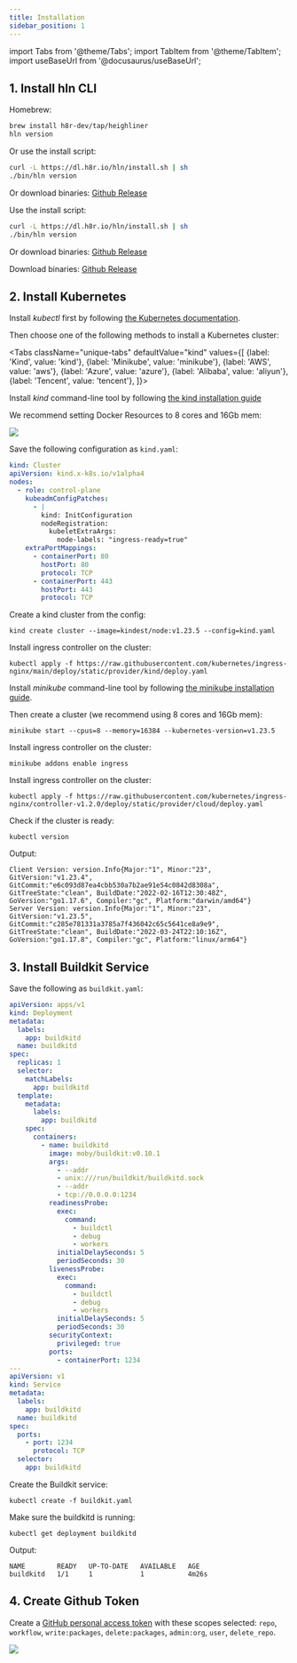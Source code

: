 ```yaml
---
title: Installation
sidebar_position: 1
---
```


import Tabs from '@theme/Tabs';
import TabItem from '@theme/TabItem';
import useBaseUrl from '@docusaurus/useBaseUrl';

## 1. Install hln CLI

<Tabs>
  <TabItem value="macos" label="MacOS" default>

Homebrew:

```bash
brew install h8r-dev/tap/heighliner
hln version
```

Or use the install script:

```bash
curl -L https://dl.h8r.io/hln/install.sh | sh
./bin/hln version
```

Or download binaries: [Github Release](https://github.com/h8r-dev/heighliner/releases)

  </TabItem>
  <TabItem value="linux" label="Linux">

Use the install script:

```bash
curl -L https://dl.h8r.io/hln/install.sh | sh
./bin/hln version
```

Or download binaries: [Github Release](https://github.com/h8r-dev/heighliner/releases)

  </TabItem>
  <TabItem value="windows" label="Windows">

Download binaries: [Github Release](https://github.com/h8r-dev/heighliner/releases)

  </TabItem>
</Tabs>

## 2. Install Kubernetes

Install _kubectl_ first by following [the Kubernetes documentation](https://kubernetes.io/docs/tasks/tools/).

Then choose one of the following methods to install a Kubernetes cluster:

<Tabs
className="unique-tabs"
defaultValue="kind"
values={[
{label: 'Kind', value: 'kind'},
{label: 'Minikube', value: 'minikube'},
{label: 'AWS', value: 'aws'},
{label: 'Azure', value: 'azure'},
{label: 'Alibaba', value: 'aliyun'},
{label: 'Tencent', value: 'tencent'},
]}>

<TabItem value="kind">

Install _kind_ command-line tool by following [the kind installation guide](https://kind.sigs.k8s.io/docs/user/quick-start/#installation)

We recommend setting Docker Resources to 8 cores and 16Gb mem:

<div
  style={{
    maxWidth: 800,
    height: 'auto',
    marginBottom: 30,
    marginTop: 30,
  }}
>
<img src={useBaseUrl('/img/docs/docker_resources.png')} />
</div>

Save the following configuration as `kind.yaml`:

```yaml
kind: Cluster
apiVersion: kind.x-k8s.io/v1alpha4
nodes:
  - role: control-plane
    kubeadmConfigPatches:
      - |
        kind: InitConfiguration
        nodeRegistration:
          kubeletExtraArgs:
            node-labels: "ingress-ready=true"
    extraPortMappings:
      - containerPort: 80
        hostPort: 80
        protocol: TCP
      - containerPort: 443
        hostPort: 443
        protocol: TCP
```

Create a kind cluster from the config:

```shell
kind create cluster --image=kindest/node:v1.23.5 --config=kind.yaml
```

Install ingress controller on the cluster:

```shell
kubectl apply -f https://raw.githubusercontent.com/kubernetes/ingress-nginx/main/deploy/static/provider/kind/deploy.yaml
```

</TabItem>

<TabItem value="minikube">

Install _minikube_ command-line tool by following [the minikube installation guide](https://minikube.sigs.k8s.io/docs/start/).

Then create a cluster (we recommend using 8 cores and 16Gb mem):

```shell
minikube start --cpus=8 --memory=16384 --kubernetes-version=v1.23.5
```

Install ingress controller on the cluster:

```shell
minikube addons enable ingress
```

</TabItem>

<TabItem value="aws">
</TabItem>
<TabItem value="azure">
</TabItem>
<TabItem value="aliyun">
</TabItem>
<TabItem value="tencent">

Install ingress controller on the cluster:

```shell
kubectl apply -f https://raw.githubusercontent.com/kubernetes/ingress-nginx/controller-v1.2.0/deploy/static/provider/cloud/deploy.yaml
```

</TabItem>

</Tabs>

Check if the cluster is ready:

```shell
kubectl version
```

Output:

```shell
Client Version: version.Info{Major:"1", Minor:"23", GitVersion:"v1.23.4", GitCommit:"e6c093d87ea4cbb530a7b2ae91e54c0842d8308a", GitTreeState:"clean", BuildDate:"2022-02-16T12:30:48Z", GoVersion:"go1.17.6", Compiler:"gc", Platform:"darwin/amd64"}
Server Version: version.Info{Major:"1", Minor:"23", GitVersion:"v1.23.5", GitCommit:"c285e781331a3785a7f436042c65c5641ce8a9e9", GitTreeState:"clean", BuildDate:"2022-03-24T22:10:16Z", GoVersion:"go1.17.8", Compiler:"gc", Platform:"linux/arm64"}
```

## 3. Install Buildkit Service

Save the following as `buildkit.yaml`:

```yaml
apiVersion: apps/v1
kind: Deployment
metadata:
  labels:
    app: buildkitd
  name: buildkitd
spec:
  replicas: 1
  selector:
    matchLabels:
      app: buildkitd
  template:
    metadata:
      labels:
        app: buildkitd
    spec:
      containers:
        - name: buildkitd
          image: moby/buildkit:v0.10.1
          args:
            - --addr
            - unix:///run/buildkit/buildkitd.sock
            - --addr
            - tcp://0.0.0.0:1234
          readinessProbe:
            exec:
              command:
                - buildctl
                - debug
                - workers
            initialDelaySeconds: 5
            periodSeconds: 30
          livenessProbe:
            exec:
              command:
                - buildctl
                - debug
                - workers
            initialDelaySeconds: 5
            periodSeconds: 30
          securityContext:
            privileged: true
          ports:
            - containerPort: 1234
---
apiVersion: v1
kind: Service
metadata:
  labels:
    app: buildkitd
  name: buildkitd
spec:
  ports:
    - port: 1234
      protocol: TCP
  selector:
    app: buildkitd
```

Create the Buildkit service:

```shell
kubectl create -f buildkit.yaml
```

Make sure the buildkitd is running:

```shell
kubectl get deployment buildkitd
```

Output:

```shell
NAME        READY   UP-TO-DATE   AVAILABLE   AGE
buildkitd   1/1     1            1           4m26s
```

## 4. Create Github Token

Create a [GitHub personal access token](https://docs.github.com/en/authentication/keeping-your-account-and-data-secure/creating-a-personal-access-token) with these scopes selected:
`repo`, `workflow`, `write:packages`, `delete:packages`, `admin:org`, `user`, `delete_repo`.

<div
  style={{
    maxWidth: 700,
    height: 'auto',
    marginBottom: 30,
    marginTop: 30,
  }}
>
<img src={useBaseUrl('/img/docs/github_token_perm.png')} />
</div>
